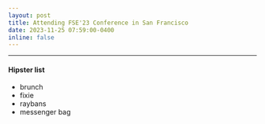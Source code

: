 ```yaml
---
layout: post
title: Attending FSE'23 Conference in San Francisco
date: 2023-11-25 07:59:00-0400
inline: false
---
```



***
#### Hipster list
<ul>
    <li>brunch</li>
    <li>fixie</li>
    <li>raybans</li>
    <li>messenger bag</li>
</ul>
